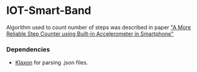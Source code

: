 # IOT-Smart-Band

Algorithm used to count number of steps was described in paper 
["A More Reliable Step Counter using Built-in Accelerometer  in Smartphone"](https://www.researchgate.net/publication/329526966_A_More_Reliable_Step_Counter_using_Built-in_Accelerometer_in_Smartphone)

### Dependencies
* [Klaxon](https://github.com/cbeust/klaxon) for parsing .json files.